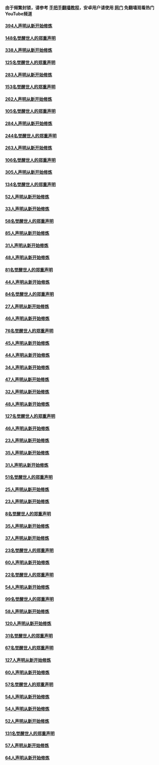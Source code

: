 #### 由于频繁封锁，请参考 [手把手翻墙教程](https://github.com/gfw-breaker/guides/wiki/)，安卓用户请使用 [网门](https://github.com/gfw-breaker/nogfw/blob/master/dl.md?t=05090201) 免翻墙观看热门YouTube频道 

#### [394人声明从新开始修炼](../pages/91/423914.md?t=05090201) 

#### [148名觉醒世人的郑重声明](../pages/91/423913.md?t=05090201) 

#### [338人声明从新开始修炼](../pages/91/423540.md?t=05090201) 

#### [125名觉醒世人的郑重声明](../pages/91/423539.md?t=05090201) 

#### [283人声明从新开始修炼](../pages/91/423296.md?t=05090201) 

#### [153名觉醒世人的郑重声明](../pages/91/423295.md?t=05090201) 

#### [262人声明从新开始修炼](../pages/91/423004.md?t=05090201) 

#### [105名觉醒世人的郑重声明](../pages/91/423003.md?t=05090201) 

#### [284人声明从新开始修炼](../pages/91/422707.md?t=05090201) 

#### [244名觉醒世人的郑重声明](../pages/91/422706.md?t=05090201) 

#### [263人声明从新开始修炼](../pages/91/422553.md?t=05090201) 

#### [106名觉醒世人的郑重声明](../pages/91/422552.md?t=05090201) 

#### [305人声明从新开始修炼](../pages/91/422153.md?t=05090201) 

#### [134名觉醒世人的郑重声明](../pages/91/422152.md?t=05090201) 

#### [52人声明从新开始修炼](../pages/91/421846.md?t=05090201) 

#### [33人声明从新开始修炼](../pages/91/421804.md?t=05090201) 

#### [58名觉醒世人的郑重声明](../pages/91/421845.md?t=05090201) 

#### [85人声明从新开始修炼](../pages/91/421769.md?t=05090201) 

#### [31人声明从新开始修炼](../pages/91/421763.md?t=05090201) 

#### [48人声明从新开始修炼](../pages/91/421605.md?t=05090201) 

#### [81名觉醒世人的郑重声明](../pages/91/421656.md?t=05090201) 

#### [44人声明从新开始修炼](../pages/91/421544.md?t=05090201) 

#### [84名觉醒世人的郑重声明](../pages/91/421543.md?t=05090201) 

#### [27人声明从新开始修炼](../pages/91/421465.md?t=05090201) 

#### [46人声明从新开始修炼](../pages/91/421454.md?t=05090201) 

#### [76名觉醒世人的郑重声明](../pages/91/421453.md?t=05090201) 

#### [45人声明从新开始修炼](../pages/91/421452.md?t=05090201) 

#### [44人声明从新开始修炼](../pages/91/421422.md?t=05090201) 

#### [34人声明从新开始修炼](../pages/91/421322.md?t=05090201) 

#### [47人声明从新开始修炼](../pages/91/421264.md?t=05090201) 

#### [32人声明从新开始修炼](../pages/91/421225.md?t=05090201) 

#### [48人声明从新开始修炼](../pages/91/421202.md?t=05090201) 

#### [127名觉醒世人的郑重声明](../pages/91/421224.md?t=05090201) 

#### [46人声明从新开始修炼](../pages/91/421203.md?t=05090201) 

#### [23人声明从新开始修炼](../pages/91/421138.md?t=05090201) 

#### [35人声明从新开始修炼](../pages/91/421122.md?t=05090201) 

#### [31人声明从新开始修炼](../pages/91/421081.md?t=05090201) 

#### [51名觉醒世人的郑重声明](../pages/91/421080.md?t=05090201) 

#### [25人声明从新开始修炼](../pages/91/421020.md?t=05090201) 

#### [23人声明从新开始修炼](../pages/91/420884.md?t=05090201) 

#### [8名觉醒世人的郑重声明](../pages/91/420883.md?t=05090201) 

#### [35人声明从新开始修炼](../pages/91/420809.md?t=05090201) 

#### [37人声明从新开始修炼](../pages/91/420766.md?t=05090201) 

#### [23名觉醒世人的郑重声明](../pages/91/420765.md?t=05090201) 

#### [60人声明从新开始修炼](../pages/91/420727.md?t=05090201) 

#### [22名觉醒世人的郑重声明](../pages/91/420726.md?t=05090201) 

#### [54人声明从新开始修炼](../pages/91/420529.md?t=05090201) 

#### [99名觉醒世人的郑重声明](../pages/91/420528.md?t=05090201) 

#### [58人声明从新开始修炼](../pages/91/420198.md?t=05090201) 

#### [120人声明从新开始修炼](../pages/91/420141.md?t=05090201) 

#### [31名觉醒世人的郑重声明](../pages/91/420197.md?t=05090201) 

#### [67名觉醒世人的郑重声明](../pages/91/420140.md?t=05090201) 

#### [127人声明从新开始修炼](../pages/91/420082.md?t=05090201) 

#### [60人声明从新开始修炼](../pages/91/420081.md?t=05090201) 

#### [57名觉醒世人的郑重声明](../pages/91/420080.md?t=05090201) 

#### [54人声明从新开始修炼](../pages/91/419533.md?t=05090201) 

#### [54人声明从新开始修炼](../pages/91/419532.md?t=05090201) 

#### [52人声明从新开始修炼](../pages/91/419531.md?t=05090201) 

#### [131名觉醒世人的郑重声明](../pages/91/419530.md?t=05090201) 

#### [57人声明从新开始修炼](../pages/91/419430.md?t=05090201) 

#### [64人声明从新开始修炼](../pages/91/419429.md?t=05090201) 


